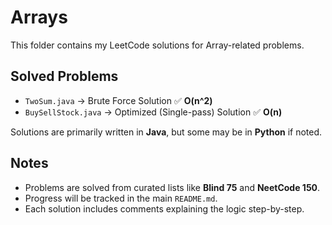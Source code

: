 # Arrays

This folder contains my LeetCode solutions for Array-related problems.  

## Solved Problems
- `TwoSum.java` → Brute Force Solution ✅ **O(n^2)**
- `BuySellStock.java` → Optimized (Single-pass) Solution ✅ **O(n)**

Solutions are primarily written in **Java**, but some may be in **Python** if noted.  

## Notes
- Problems are solved from curated lists like **Blind 75** and **NeetCode 150**.  
- Progress will be tracked in the main `README.md`.  
- Each solution includes comments explaining the logic step-by-step.
